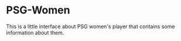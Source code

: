 # PSG-Women
This is a little interface about PSG women's player that contains some information about them.
